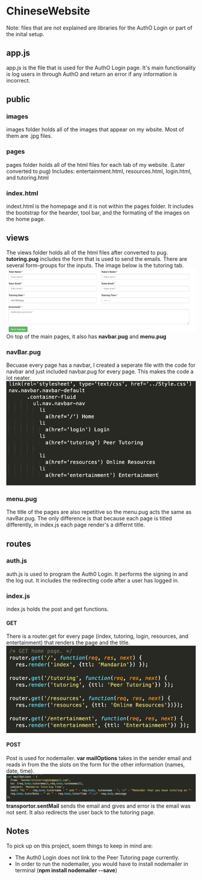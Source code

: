 # ChineseWebsite
Note: files that are not explained are libraries for the AuthO Login or part of the inital setup. 
## app.js
app.js is the file that is used for the AuthO Login page. It's main functionality is log users in through AuthO and return an error if any information is incorrect. 
## public 
### images
images folder holds all of the images that appear on my wbsite. Most of them are .jpg files. 
### pages
pages folder holds all of the html files for each tab of my website. (Later converted to pug) 
Includes: entertainment.html, resources.html, login.html, and tutoring.html
### index.html
indext.html is the homepage and it is not within the pages folder. It includes the bootstrap for the hearder, tool bar, and the formating of the images on the home page. 
## views 
The views folder holds all of the html files after converted to pug. **tutoring.pug** includes the form that is used to send the emails. There are several form-groups for the inputs. The image below is the tutoring tab. 
![image](slots.png)
On top of the main pages, it also has **navbar.pug** and **menu.pug** 
### navBar.pug
Becuase every page has a navbar, I created a seperate file with the code for navbar and just included navbar.pug for every page. This makes the code a lot neater. 
![image](navbar.png)
### menu.pug
The title of the pages are also repetitive so the menu.pug acts the same as navBar.pug. The only difference is that because each page is titled differently, in index.js each page render's a differnt title.
## routes
### auth.js
auth.js is used to program the Auth0 Login. It performs the signing in and the log out. It includes the redirecting code after a user has logged in.  
### index.js
index.js holds the post and get functions. 
#### GET
There is a router.get for every page (index, tutoring, login, resources, and entertainment) that renders the page and the title.
![image](get.png)
#### POST
Post is used for nodemailer. **var mailOptions** takes in the sender email and reads in from the the slots on the form for the other information (names, date, time).
![image](mail.png)
**transportor.sentMail** sends the email and gives and error is the email was not sent. It also redirects the user back to the tutoring page. 

## Notes
To pick up on this project, soem things to keep in mind are:
* The Auth0 Login does not link to the Peer Tutoring page currently.
* In order to run the nodemailer, you would have to install nodemailer in terminal (**npm install nodemailer --save**)
